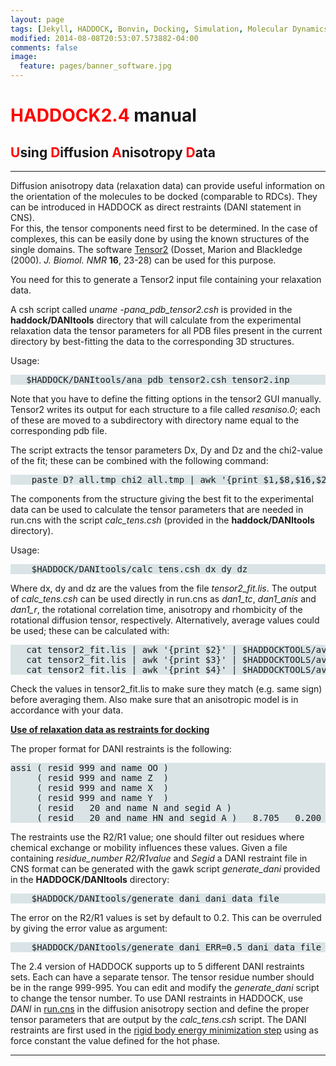 ```yaml
---
layout: page
tags: [Jekyll, HADDOCK, Bonvin, Docking, Simulation, Molecular Dynamics, Structural Biology, Computational Biology, Modelling, Protein Structure]
modified: 2014-08-08T20:53:07.573882-04:00
comments: false
image:
  feature: pages/banner_software.jpg
---
```


# <font color="RED">HADDOCK2.4</font> manual

## <font color="RED">U</font>sing <font color="RED">D</font>iffusion <font color="RED">A</font>nisotropy <font color="RED">D</font>ata

* * *

Diffusion anisotropy data (relaxation data) can provide useful information on the orientation of the molecules to be docked (comparable to RDCs). They can be introduced in HADDOCK as direct restraints (DANI statement in CNS).  
For this, the tensor components need first to be determined. In the case of complexes, this can be easily done by using the known structures of the single domains. The software [Tensor2](https://www.ibs.fr/research/scientific-output/software/tensor/) (Dosset, Marion and Blackledge (2000). _J. Biomol. NMR_ **16**, 23-28) can be used for this purpose.  

You need for this to generate a Tensor2 input file containing your relaxation data.  

A csh script called *uname -pana_pdb_tensor2.csh* is provided in the **haddock/DANItools** directory that will calculate from the experimental relaxation data the tensor parameters for all PDB files present in the current directory by best-fitting the data to the corresponding 3D structures.  

Usage:  

<pre style="background-color:#DAE4E7" >   $HADDOCK/DANItools/ana_pdb_tensor2.csh tensor2.inp
</pre>

Note that you have to define the fitting options in the tensor2 GUI manually. Tensor2 writes its output for each structure to a file called _resaniso.0_; each of these are moved to a subdirectory with directory name equal to the corresponding pdb file.  

The script extracts the tensor parameters Dx, Dy and Dz and the chi2-value of the fit; these can be combined with the following command:  

<pre style="background-color:#DAE4E7" >    paste D?_all.tmp chi2_all.tmp | awk '{print $1,$8,$16,$24,$27*100/100}' | sort -n +4 > tensor2_fit.lis
</pre>

The components from the structure giving the best fit to the experimental data can be used to calculate the tensor parameters that are needed in run.cns with the script _calc_tens.csh_ (provided in the **haddock/DANItools** directory).  

Usage:  

<pre style="background-color:#DAE4E7" >    $HADDOCK/DANItools/calc_tens.csh dx dy dz
</pre>

Where dx, dy and dz are the values from the file _tensor2_fit.lis_. The output of _calc_tens.csh_ can be used directly in run.cns as _dan1_tc_, _dan1_anis_ and _dan1_r_, the rotational correlation time, anisotropy and rhombicity of the rotational diffusion tensor, respectively. Alternatively, average values could be used; these can be calculated with:  

<pre style="background-color:#DAE4E7" >   cat tensor2_fit.lis | awk '{print $2}' | $HADDOCKTOOLS/average.perl
   cat tensor2_fit.lis | awk '{print $3}' | $HADDOCKTOOLS/average.perl
   cat tensor2_fit.lis | awk '{print $4}' | $HADDOCKTOOLS/average.perl
</pre>

Check the values in tensor2_fit.lis to make sure they match (e.g. same sign) before averaging them. Also make sure that an anisotropic model is in accordance with your data.  

<a name="dani">**<u>Use of relaxation data as restraints for docking</u>**</a>  

The proper format for DANI restraints is the following:  

<pre style="background-color:#DAE4E7" >assi ( resid 999 and name OO )
     ( resid 999 and name Z  )
     ( resid 999 and name X  )
     ( resid 999 and name Y  )
     ( resid   20 and name N and segid A )
     ( resid   20 and name HN and segid A )   8.705   0.200
</pre>

The restraints use the R2/R1 value; one should filter out residues where chemical exchange or mobility influences these values. Given a file containing _residue_number R2/R1value_ and _Segid_ a DANI restraint file in CNS format can be generated with the gawk script _generate_dani_ provided in the **HADDOCK/DANItools** directory:  

<pre style="background-color:#DAE4E7" >    $HADDOCK/DANItools/generate_dani dani_data_file
</pre>

The error on the R2/R1 values is set by default to 0.2\. This can be overruled by giving the error value as argument:  

<pre style="background-color:#DAE4E7" >    $HADDOCK/DANItools/generate_dani ERR=0.5 dani_data_file
</pre>

The 2.4 version of HADDOCK supports up to 5 different DANI restraints sets. Each can have a separate tensor. The tensor residue number should be in the range 999-995\. You can edit and modify the _generate_dani_ script to change the tensor number. To use DANI restraints in HADDOCK, use _DANI_ in [run.cns](/software/haddock2.4/run.html#dani) in the diffusion anisotropy section and define the proper tensor parameters that are output by the _calc_tens.csh_ script. The DANI restraints are first used in the [rigid body energy minimization step](/software/haddock2.4/docking.html#mini) using as force constant the value defined for the hot phase.

* * *
